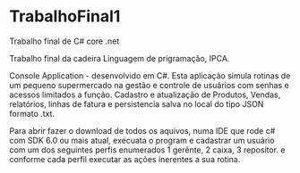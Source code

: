 # TrabalhoFinal1
Trabalho final de C# core .net

Trabalho final da cadeira Linguagem de prigramação, IPCA.

Console Application -  desenvolvido em C#. Esta aplicação simula rotinas de um pequeno supermercado na gestão e controle de usuários com senhas e acessos limitados a função. Cadastro e atualização de Produtos, Vendas, relatórios, linhas de fatura e persistencia salva no local do tipo JSON formato .txt.

Para abrir fazer o download de todos os aquivos, numa IDE que rode c# com SDK 6.0 ou mais atual, execuata o program e cadastrar um usuário com um dos seguintes perfis enumerados 1 gerênte, 2 caixa, 3 repositor. e conforme cada perfil executar as ações inerentes a sua rotina.
